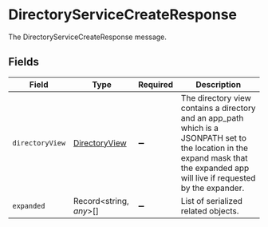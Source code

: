 # DirectoryServiceCreateResponse

 The DirectoryServiceCreateResponse message.



## Fields

| Field                                                                                                                                                                              | Type                                                                                                                                                                               | Required                                                                                                                                                                           | Description                                                                                                                                                                        |
| ---------------------------------------------------------------------------------------------------------------------------------------------------------------------------------- | ---------------------------------------------------------------------------------------------------------------------------------------------------------------------------------- | ---------------------------------------------------------------------------------------------------------------------------------------------------------------------------------- | ---------------------------------------------------------------------------------------------------------------------------------------------------------------------------------- |
| `directoryView`                                                                                                                                                                    | [DirectoryView](../../models/shared/directoryview.md)                                                                                                                              | :heavy_minus_sign:                                                                                                                                                                 |  The directory view contains a directory and an app_path which is a JSONPATH set to the location in the expand mask that the expanded app will live if requested by the expander.<br/> |
| `expanded`                                                                                                                                                                         | Record<string, *any*>[]                                                                                                                                                            | :heavy_minus_sign:                                                                                                                                                                 |  List of serialized related objects.<br/>                                                                                                                                          |